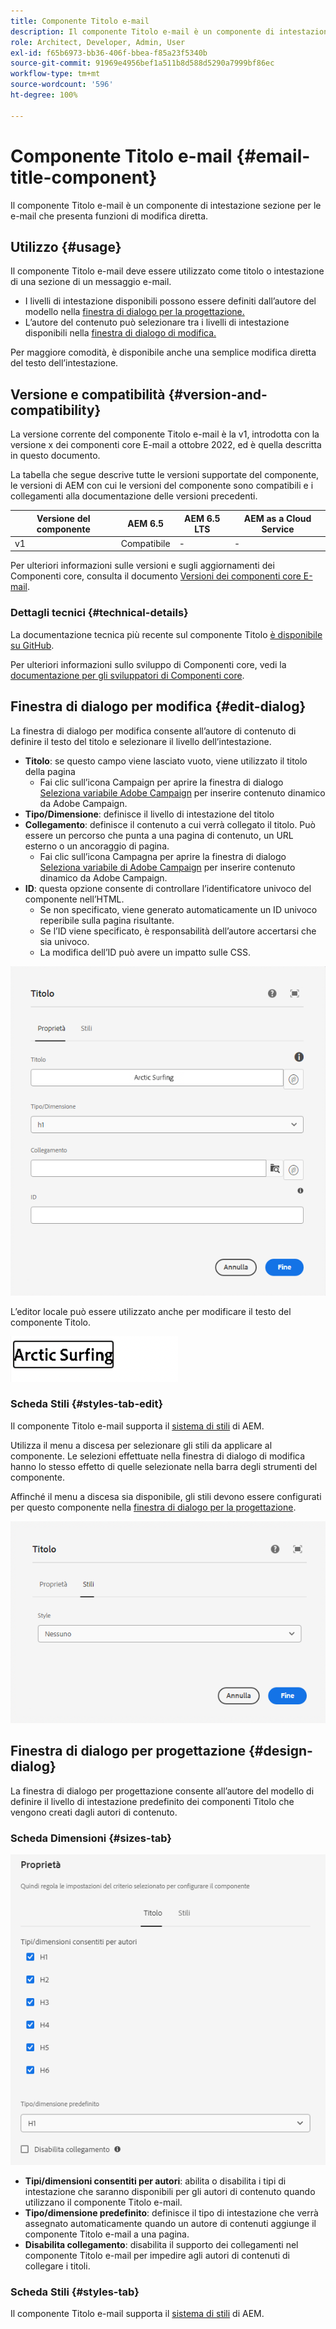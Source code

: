 ```yaml
---
title: Componente Titolo e-mail
description: Il componente Titolo e-mail è un componente di intestazione sezione per le e-mail che presenta funzioni di modifica diretta.
role: Architect, Developer, Admin, User
exl-id: f65b6973-bb36-406f-bbea-f85a23f5340b
source-git-commit: 91969e4956bef1a511b8d588d5290a7999bf86ec
workflow-type: tm+mt
source-wordcount: '596'
ht-degree: 100%

---
```



# Componente Titolo e-mail {#email-title-component}

Il componente Titolo e-mail è un componente di intestazione sezione per le e-mail che presenta funzioni di modifica diretta.

## Utilizzo {#usage}

Il componente Titolo e-mail deve essere utilizzato come titolo o intestazione di una sezione di un messaggio e-mail.

* I livelli di intestazione disponibili possono essere definiti dall’autore del modello nella [finestra di dialogo per la progettazione.](#design-dialog)
* L’autore del contenuto può selezionare tra i livelli di intestazione disponibili nella [finestra di dialogo di modifica.](#edit-dialog)

Per maggiore comodità, è disponibile anche una semplice modifica diretta del testo dell’intestazione.

## Versione e compatibilità {#version-and-compatibility}

La versione corrente del componente Titolo e-mail è la v1, introdotta con la versione x dei componenti core E-mail a ottobre 2022, ed è quella descritta in questo documento.

La tabella che segue descrive tutte le versioni supportate del componente, le versioni di AEM con cui le versioni del componente sono compatibili e i collegamenti alla documentazione delle versioni precedenti.

| Versione del componente | AEM 6.5 | AEM 6.5 LTS | AEM as a Cloud Service |
|---|---|---|---|
| v1 | Compatibile | - | - |

Per ulteriori informazioni sulle versioni e sugli aggiornamenti dei Componenti core, consulta il documento [Versioni dei componenti core E-mail](/help/versions.md).

### Dettagli tecnici {#technical-details}

La documentazione tecnica più recente sul componente Titolo [è disponibile su GitHub](https://adobe.com/go/aem_cmp_tech_email_title_v1).

Per ulteriori informazioni sullo sviluppo di Componenti core, vedi la [documentazione per gli sviluppatori di Componenti core](/help/developing/overview.md).

## Finestra di dialogo per modifica {#edit-dialog}

La finestra di dialogo per modifica consente all’autore di contenuto di definire il testo del titolo e selezionare il livello dell’intestazione.

* **Titolo**: se questo campo viene lasciato vuoto, viene utilizzato il titolo della pagina
   * Fai clic sull’icona Campaign per aprire la finestra di dialogo [Seleziona variabile Adobe Campaign](/help/email/campaign-variables.md) per inserire contenuto dinamico da Adobe Campaign.
* **Tipo/Dimensione**: definisce il livello di intestazione del titolo
* **Collegamento**: definisce il contenuto a cui verrà collegato il titolo. Può essere un percorso che punta a una pagina di contenuto, un URL esterno o un ancoraggio di pagina.
   * Fai clic sull’icona Campagna per aprire la finestra di dialogo [Seleziona variabile di Adobe Campaign](/help/email/campaign-variables.md) per inserire contenuto dinamico da Adobe Campaign.
* **ID**: questa opzione consente di controllare l’identificatore univoco del componente nell’HTML.
   * Se non specificato, viene generato automaticamente un ID univoco reperibile sulla pagina risultante.
   * Se l’ID viene specificato, è responsabilità dell’autore accertarsi che sia univoco.
   * La modifica dell’ID può avere un impatto sulle CSS.

![Finestra di dialogo di modifica del componente Titolo e-mail](/help/email/assets/email-title-edit.png)

L’editor locale può essere utilizzato anche per modificare il testo del componente Titolo.

![Modifica diretta del componente Titolo e-mail](/help/email/assets/email-title-edit-inline.png)

### Scheda Stili {#styles-tab-edit}

Il componente Titolo e-mail supporta il [sistema di stili](/help/get-started/authoring.md#component-styling) di AEM.

Utilizza il menu a discesa per selezionare gli stili da applicare al componente. Le selezioni effettuate nella finestra di dialogo di modifica hanno lo stesso effetto di quelle selezionate nella barra degli strumenti del componente.

Affinché il menu a discesa sia disponibile, gli stili devono essere configurati per questo componente nella [finestra di dialogo per la progettazione](#design-dialog).

![Scheda Stili della finestra di dialogo di modifica del componente Titolo](/help/email/assets/email-title-edit-styles.png)

## Finestra di dialogo per progettazione {#design-dialog}

La finestra di dialogo per progettazione consente all’autore del modello di definire il livello di intestazione predefinito dei componenti Titolo che vengono creati dagli autori di contenuto.

### Scheda Dimensioni {#sizes-tab}

![Finestra di dialogo per progettazione del componente Titolo](/help/email/assets/email-title-design.png)

* **Tipi/dimensioni consentiti per autori**: abilita o disabilita i tipi di intestazione che saranno disponibili per gli autori di contenuto quando utilizzano il componente Titolo e-mail.
* **Tipo/dimensione predefinito**: definisce il tipo di intestazione che verrà assegnato automaticamente quando un autore di contenuti aggiunge il componente Titolo e-mail a una pagina.
* **Disabilita collegamento**: disabilita il supporto dei collegamenti nel componente Titolo e-mail per impedire agli autori di contenuti di collegare i titoli.

### Scheda Stili {#styles-tab}

Il componente Titolo e-mail supporta il [sistema di stili](/help/get-started/authoring.md#component-styling) di AEM.
